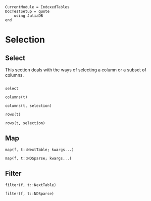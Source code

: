 ```@meta
CurrentModule = IndexedTables
DocTestSetup = quote
    using JuliaDB
end
```
# Selection

## Select

This section deals with the ways of selecting a column or a subset of columns.

```@index
```

```@docs
select
```

```@docs
columns(t)
```

```@docs
columns(t, selection)
```

```@docs
rows(t)
```

```@docs
rows(t, selection)
```

## Map

```@docs
map(f, t::NextTable; kwargs...)
```

```@docs
map(f, t::NDSparse; kwargs...)
```
## Filter

```@docs
filter(f, t::NextTable)
```

```@docs
filter(f, t::NDSparse)
```
